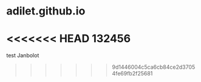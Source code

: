 # adilet.github.io

<<<<<<< HEAD
132456
=======
test Janbolot
>>>>>>> 9d1446004c5ca6cb84ce2d37054fe69fb2f25681
